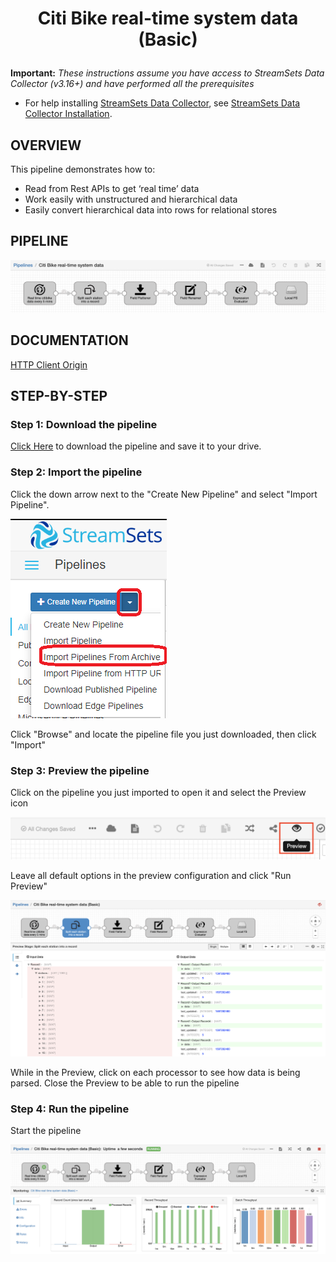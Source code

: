 
<h1><p align="center">Citi Bike real-time system data (Basic)</p></h1>

**Important:** *These instructions assume you have access to StreamSets Data Collector (v3.16+) and have performed all the prerequisites*

- For help installing [StreamSets Data Collector](https://streamsets.com/products/dataops-platform/data-collector/), see [StreamSets Data Collector Installation](https://streamsets.com/documentation/datacollector/latest/help/datacollector/UserGuide/Installation/Install_title.html).

## OVERVIEW

This pipeline demonstrates how to:
- Read from Rest APIs to get ‘real time’ data
- Work easily with unstructured and hierarchical data
- Easily convert hierarchical data into rows for relational stores

## PIPELINE

![Pipeline](images/pipeline.png "Citi Bike real-time system data (Basic)")

## DOCUMENTATION

[HTTP Client Origin](https://streamsets.com/documentation/datacollector/latest/help/datacollector/UserGuide/Origins/HTTPClient.html)

## STEP-BY-STEP

### Step 1: Download the pipeline

[Click Here](./Citi_Bike_real_time_system_data.zip?raw=true) to download the pipeline and save it to your drive.

### Step 2: Import the pipeline

Click the down arrow next to the "Create New Pipeline" and select "Import Pipeline".

![Step 2](images/import_from_archive.png "Import the Pipeline")

Click "Browse" and locate the pipeline file you just downloaded, then click "Import"

### Step 3: Preview the pipeline

Click on the pipeline you just imported to open it and select the Preview icon

![Step 3](images/preview.png "Start preview")

Leave all default options in the preview configuration and click "Run Preview"

![Step 3a](images/preview_data.png "Preview the pipeline")

While in the Preview, click on each processor to see how data is being parsed.
Close the Preview to be able to run the pipeline

### Step 4: Run the pipeline

Start the pipeline

![Step 4](images/running_pipeline.png "Configure the parameters")
